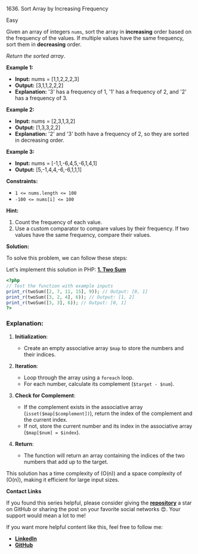 1636\. Sort Array by Increasing Frequency

Easy

Given an array of integers `nums`, sort the array in **increasing** order based on the frequency of the values. If multiple values have the same frequency, sort them in **decreasing** order.

_Return the sorted array_.

**Example 1:**

- **Input:** nums = [1,1,2,2,2,3]
- **Output:** [3,1,1,2,2,2]
- **Explanation:** '3' has a frequency of 1, '1' has a frequency of 2, and '2' has a frequency of 3.

**Example 2:**

- **Input:** nums = [2,3,1,3,2]
- **Output:** [1,3,3,2,2]
- **Explanation:** '2' and '3' both have a frequency of 2, so they are sorted in decreasing order.

**Example 3:**

- **Input:** nums = [-1,1,-6,4,5,-6,1,4,1]
- **Output:** [5,-1,4,4,-6,-6,1,1,1]

**Constraints:**

- <code>1 <= nums.length <= 100</code>
- <code>-100 <= nums[i] <= 100</code>

**Hint:**
1. Count the frequency of each value.
2. Use a custom comparator to compare values by their frequency. If two values have the same frequency, compare their values.


**Solution:**


To solve this problem, we can follow these steps:

Let's implement this solution in PHP: **[1. Two Sum](https://github.com/mah-shamim/leet-code-in-php/tree/main/algorithms/000001-two-sum/solution.php)**

```php
<?php
// Test the function with example inputs
print_r(twoSum([2, 7, 11, 15], 9)); // Output: [0, 1]
print_r(twoSum([3, 2, 4], 6)); // Output: [1, 2]
print_r(twoSum([3, 3], 6)); // Output: [0, 1]
?>
```

### Explanation:

1. **Initialization**:
    - Create an empty associative array `$map` to store the numbers and their indices.

2. **Iteration**:
    - Loop through the array using a `foreach` loop.
    - For each number, calculate its complement (`$target - $num`).

3. **Check for Complement**:
    - If the complement exists in the associative array (`isset($map[$complement])`), return the index of the complement and the current index.
    - If not, store the current number and its index in the associative array (`$map[$num] = $index`).

4. **Return**:
    - The function will return an array containing the indices of the two numbers that add up to the target.

This solution has a time complexity of \(O(n)\) and a space complexity of \(O(n)\), making it efficient for large input sizes.

**Contact Links**

If you found this series helpful, please consider giving the **[repository](https://github.com/mah-shamim/leet-code-in-php)** a star on GitHub or sharing the post on your favorite social networks 😍. Your support would mean a lot to me!

If you want more helpful content like this, feel free to follow me:

- **[LinkedIn](https://www.linkedin.com/in/arifulhaque/)**
- **[GitHub](https://github.com/mah-shamim)**
